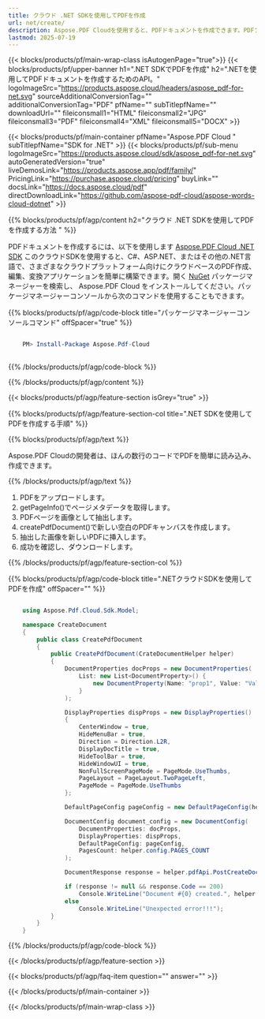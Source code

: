 ```yaml
---
title: クラウド .NET SDKを使用してPDFを作成
url: net/create/
description: Aspose.PDF Cloudを使用すると、PDFドキュメントを作成できます。PDFファイルを作成するための.NETソースコードをチェックしてください。
lastmod: 2025-07-19
---
```


{{< blocks/products/pf/main-wrap-class isAutogenPage="true">}}
{{< blocks/products/pf/upper-banner h1=".NET SDKでPDFを作成" h2=".NETを使用してPDFドキュメントを作成するためのAPI。" logoImageSrc="https://products.aspose.cloud/headers/aspose_pdf-for-net.svg" sourceAdditionalConversionTag="" additionalConversionTag="PDF" pfName="" subTitlepfName="" downloadUrl="" fileiconsmall1="HTML" fileiconsmall2="JPG" fileiconsmall3="PDF" fileiconsmall4="XML" fileiconsmall5="DOCX" >}}

{{< blocks/products/pf/main-container pfName="Aspose.PDF Cloud " subTitlepfName="SDK for .NET" >}}
{{< blocks/products/pf/sub-menu logoImageSrc="https://products.aspose.cloud/sdk/aspose_pdf-for-net.svg"
autoGeneratedVersion="true"
liveDemosLink="https://products.aspose.app/pdf/family/" PricingLink="https://purchase.aspose.cloud/pricing" buyLink="" docsLink="https://docs.aspose.cloud/pdf"  directDownloadLink="https://github.com/aspose-pdf-cloud/aspose-words-cloud-dotnet" >}}

{{% blocks/products/pf/agp/content h2="クラウド .NET SDKを使用してPDFを作成する方法 " %}}

PDFドキュメントを作成するには、以下を使用します
[Aspose.PDF Cloud .NET SDK](https://products.aspose.cloud/pdf/net/)
このクラウドSDKを使用すると、C#、ASP.NET、またはその他の.NET言語で、さまざまなクラウドプラットフォーム向けにクラウドベースのPDF作成、編集、変換アプリケーションを簡単に構築できます。開く
[NuGet](https://www.nuget.org/packages/Aspose.Pdf-Cloud)
パッケージマネージャーを検索し、
Aspose.PDF Cloud
をインストールしてください。パッケージマネージャーコンソールから次のコマンドを使用することもできます。

{{% blocks/products/pf/agp/code-block title="パッケージマネージャーコンソールコマンド" offSpacer="true" %}}

```powershell

    PM> Install-Package Aspose.Pdf-Cloud
     
```

{{% /blocks/products/pf/agp/code-block %}}

{{% /blocks/products/pf/agp/content %}}

{{< blocks/products/pf/agp/feature-section isGrey="true" >}}

{{% blocks/products/pf/agp/feature-section-col title=".NET SDKを使用してPDFを作成する手順" %}}

{{% blocks/products/pf/agp/text %}}

Aspose.PDF Cloudの開発者は、ほんの数行のコードでPDFを簡単に読み込み、作成できます。

{{% /blocks/products/pf/agp/text %}}

1. PDFをアップロードします。
1. getPageInfo()でページメタデータを取得します。
1. PDFページを画像として抽出します。
1. createPdfDocument()で新しい空白のPDFキャンバスを作成します。
1. 抽出した画像を新しいPDFに挿入します。
1. 成功を確認し、ダウンロードします。

{{% /blocks/products/pf/agp/feature-section-col %}}

{{% blocks/products/pf/agp/code-block title=".NETクラウドSDKを使用してPDFを作成" offSpacer="" %}}

```cs

    using Aspose.Pdf.Cloud.Sdk.Model;

    namespace CreateDocument
    {
        public class CreatePdfDocument
        {
            public CreatePdfDocument(CrateDocumentHelper helper)
            {
                DocumentProperties docProps = new DocumentProperties(
                    List: new List<DocumentProperty>() { 
                        new DocumentProperty(Name: "prop1", Value: "Value1", BuiltIn: false)
                    }
                );

                DisplayProperties dispProps = new DisplayProperties()
                {
                    CenterWindow = true,
                    HideMenuBar = true,
                    Direction = Direction.L2R,
                    DisplayDocTitle = true,
                    HideToolBar = true,
                    HideWindowUI = true,
                    NonFullScreenPageMode = PageMode.UseThumbs,
                    PageLayout = PageLayout.TwoPageLeft,
                    PageMode = PageMode.UseThumbs
                };

                DefaultPageConfig pageConfig = new DefaultPageConfig(helper.config.PAGE_HEIGHT, helper.config.PAGE_WIDTH);

                DocumentConfig document_config = new DocumentConfig(
                    DocumentProperties: docProps,
                    DisplayProperties: dispProps,
                    DefaultPageConfig: pageConfig,
                    PagesCount: helper.config.PAGES_COUNT
                );

                DocumentResponse response = helper.pdfApi.PostCreateDocument(helper.config.LOCAL_RESULT_DOCUMENT_NAME, document_config, folder: helper.config.TEMP_FOLDER);

                if (response != null && response.Code == 200)
                    Console.WriteLine("Document #{0} created.", helper.config.LOCAL_RESULT_DOCUMENT_NAME);
                else
                    Console.WriteLine("Unexpected error!!!");
            }
        }
    }
```

{{% /blocks/products/pf/agp/code-block %}}

{{< /blocks/products/pf/agp/feature-section >}}

{{< blocks/products/pf/agp/faq-item question="" answer="" >}}

{{< /blocks/products/pf/main-container >}}

{{< /blocks/products/pf/main-wrap-class >}}

